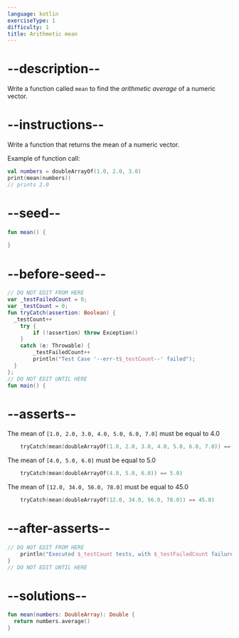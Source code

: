 ```yaml
---
language: kotlin
exerciseType: 1
difficulty: 1
title: Arithmetic mean
---
```


# --description--

Write a function called `mean` to find the _arithmetic average_ of a numeric vector.

# --instructions--

Write a function that returns the mean of a numeric vector.

Example of function call:
```kotlin
val numbers = doubleArrayOf(1.0, 2.0, 3.0)
print(mean(numbers))
// prints 2.0
```

# --seed--

```kotlin
fun mean() {
    
}
```

# --before-seed--

```kotlin
// DO NOT EDIT FROM HERE
var _testFailedCount = 0;
var _testCount = 0;
fun tryCatch(assertion: Boolean) {
  _testCount++
    try { 
        if (!assertion) throw Exception()
    }
    catch (e: Throwable) {
        _testFailedCount++
        println("Test Case '--err-t$_testCount--' failed");
  }
};
// DO NOT EDIT UNTIL HERE
fun main() {
```

# --asserts--

The mean of `[1.0, 2.0, 3.0, 4.0, 5.0, 6.0, 7.0]` must be equal to 4.0

```kotlin
    tryCatch(mean(doubleArrayOf(1.0, 2.0, 3.0, 4.0, 5.0, 6.0, 7.0)) == 4.0)
```

The mean of `[4.0, 5.0, 6.0]` must be equal to 5.0

```kotlin
    tryCatch(mean(doubleArrayOf(4.0, 5.0, 6.0)) == 5.0)
```

The mean of `[12.0, 34.0, 56.0, 78.0]` must be equal to 45.0

```kotlin
    tryCatch(mean(doubleArrayOf(12.0, 34.0, 56.0, 78.0)) == 45.0)
```

# --after-asserts--

```kotlin
// DO NOT EDIT FROM HERE 
    println("Executed $_testCount tests, with $_testFailedCount failures");
}
// DO NOT EDIT UNTIL HERE
```

# --solutions--

```kotlin
fun mean(numbers: DoubleArray): Double {
  return numbers.average()
}
```
